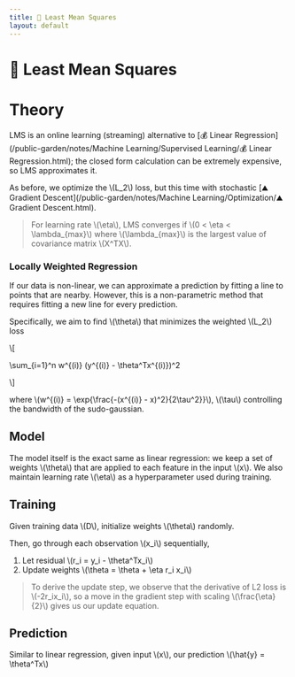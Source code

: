 ```yaml
---
title: 🗼 Least Mean Squares
layout: default
---
```


# 🗼 Least Mean Squares

# Theory
LMS is an online learning (streaming) alternative to [💰 Linear Regression](/public-garden/notes/Machine Learning/Supervised Learning/💰 Linear Regression.html); the closed form calculation can be extremely expensive, so LMS approximates it.

As before, we optimize the \\(L_2\\) loss, but this time with stochastic [⛰️ Gradient Descent](/public-garden/notes/Machine Learning/Optimization/⛰️ Gradient Descent.html).

> For learning rate \\(\eta\\), LMS converges if \\(0 < \eta < \lambda_{max}\\) where \\(\lambda_{max}\\) is the largest value of covariance matrix \\(X^TX\\).

### Locally Weighted Regression
If our data is non-linear, we can approximate a prediction by fitting a line to points that are nearby. However, this is a non-parametric method that requires fitting a new line for every prediction.

Specifically, we aim to find \\(\theta\\) that minimizes the weighted \\(L_2\\) loss 

\\[

\sum_{i=1}^n w^{(i)} (y^{(i)} - \theta^Tx^{(i)})^2

\\]

where \\(w^{(i)} = \exp\{\frac{-(x^{(i)} - x)^2}{2\tau^2}\}\\), \\(\tau\\) controlling the bandwidth of the sudo-gaussian.

## Model
The model itself is the exact same as linear regression: we keep a set of weights \\(\theta\\) that are applied to each feature in the input \\(x\\). We also maintain learning rate \\(\eta\\) as a hyperparameter used during training.

## Training
Given training data \\(D\\), initialize weights \\(\theta\\) randomly.

Then, go through each observation \\(x_i\\) sequentially,
1. Let residual \\(r_i = y_i - \theta^Tx_i\\)
2. Update weights \\(\theta = \theta + \eta r_i x_i\\)

> To derive the update step, we observe that the derivative of L2 loss is \\(-2r_ix_i\\), so a move in the gradient step with scaling \\(\frac{\eta}{2}\\) gives us our update equation.

## Prediction
Similar to linear regression, given input \\(x\\), our prediction \\(\hat{y} = \theta^Tx\\)